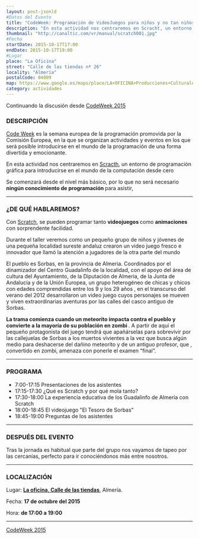 ```yaml
---
layout: post-jsonld
#Datos del Evento
title: "CodeWeek: Programación de VideoJuegos para niños y no tan niños"
description: "En esta actividad nos centraremos en Scracht, un entorno de programación gráfica para introducirse en el mundo de la computación desde cero"
thumbnail: "http://canaltic.com/vr/manual/scratch001.jpg"
#Fecha
startDate: 2015-10-17T17:00
endDate: 2015-10-17T19:00
#Lugar
place: "La Oficina"
street: "Calle de las tiendas nº 26"
locality: "Almería"
postalCode: 04009
map: https://www.google.es/maps/place/LA+OFICINA+Producciones+Culturales/@36.8407763,-2.4660376,15z/data=!4m2!3m1!1s0x0:0xcdfbe3a383b843eb?sa=X&ved=0CHMQ_BIwC2oVChMI95KWmuvCyAIVxtgaCh36bwty
category: actividades
---
```


Continuando la discusión desde [CodeWeek 2015](http://foro.hacklabalmeria.net/t/codeweek-2015-semana-europea-de-la-programacion-10-al-18-de-octubre-2015/5599)


<h3 id="descripcin">DESCRIPCIÓN</h3>

<p><a href="http://codeweek.eu/">Code Week</a> es la semana europea de la programación promovida por la Comisión Europea, en la que se organizan actividades
y eventos en los que será posible introducirse en el mundo de la programación de una forma divertida y emocionante.</p>

<p>En esta actividad nos centraremos en <a href="https://scratch.mit.edu/">Scracth</a>, un entorno de programación gráfica para introducirse en el mundo de la computación desde cero </p>

<p>Se comenzará desde el nivel más básico, por lo que no será necesario <strong>ningún conocimiento de programación </strong> para asistir,</p>

<hr>

<h3 id="de-qu-hablaremos">¿DE QUÉ HABLAREMOS?</h3>
<p> Con <a href="https://scratch.mit.edu/">Scratch</a>, se pueden programar tanto <strong> videojuegos </strong> como  <strong> animaciones </strong> con sorprendente facilidad.</p>

<p>Durante el taller veremos como un pequeño grupo  de niños y jóvenes de una pequeña localidad sureste andaluz crearon un  video juego fresco e innovador que  llamó la atención a jugadores de la otra parte del mundo</p>

<p> El pueblo es Sorbas, en la provincia de Almeria.
Coordinados por el dinamizador del Centro Guadalinfo de la localidad, con el apoyo del área de cultura del Ayuntamiento, de la Diputación de Almeria, de la Junta de Andalucía y de la Unión Europea, un grupo heterogéneo de chicas y chicos con edades comprendidas entre los 9 y los 29 años , en el transcurso del verano del 2012 desarrollaron un video juego cuyos personajes se mueven y viven extraordinarias aventuras por las calles del casco antiguo de Sorbas. </p>

<p>  <strong> La trama comienza cuando un meteorito impacta contra el pueblo y convierte a la mayoría de su población en zombi </strong>. A partir de aquí el pequeño protagonista del juego tendrá que apañárselas para sobrevivir por las callejuelas de Sorbas a los muertos vivientes a la vez que busca algún medio para deshacerse del dañino meteorito y de un antiguo profesor, que , convertido en zombi, amenaza con ponerle el examen “final”.  </p>

<hr>

<h3 id="programa">PROGRAMA</h3>

 * 7:00-17:15 Presentaciones de los asistentes
 * 17:15-17:30 ¿Qué es Scratch y por qué mola tanto?</td>
 * 17:30-18:00 La experiencia educativa de los Guadalinfo de Almería con Scratch
 * 18:00-18:45 El videojuego "El Tesoro de Sorbas"
 * 18:45-19:00  Preguntas de los asistentes
<hr>

<h3 id="despus-del-evento">DESPUÉS DEL EVENTO</h3>

<p>Tras la jornada es habitual que parte del grupo nos vayamos de tapeo por las cercanías, perfecto para ir conociéndonos más entre nosotros.</p>

<hr>

<h3 id="localizacion">LOCALIZACIÓN</h3>
        <p>Lugar: <strong><a href="">La oficina, Calle de las tiendas</a></strong>, Almería.</p>
        <p>Fecha: <strong>17 de octubre del 2015</strong></p>
        <p>Hora: <strong>de 17:00 a 19:00</strong></p>
<hr>

[CodeWeek 2015](http://foro.hacklabalmeria.net/t/codeweek-2015-semana-europea-de-la-programacion-10-al-18-de-octubre-2015/5599)
